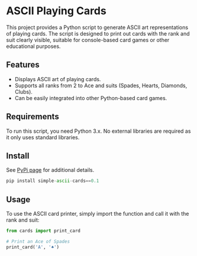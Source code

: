 # ASCII Playing Cards

This project provides a Python script to generate ASCII art representations of playing cards. The script is designed to print out cards with the rank and suit clearly visible, suitable for console-based card games or other educational purposes.

## Features

- Displays ASCII art of playing cards.
- Supports all ranks from 2 to Ace and suits (Spades, Hearts, Diamonds, Clubs).
- Can be easily integrated into other Python-based card games.

## Requirements

To run this script, you need Python 3.x. No external libraries are required as it only uses standard libraries.

## Install
See [PyPi page](https://pypi.org/project/simple-ascii-cards/0.1/) for additional details.
```python
pip install simple-ascii-cards==0.1
```

## Usage

To use the ASCII card printer, simply import the function and call it with the rank and suit:

```python
from cards import print_card

# Print an Ace of Spades
print_card('A', '♠')
```
